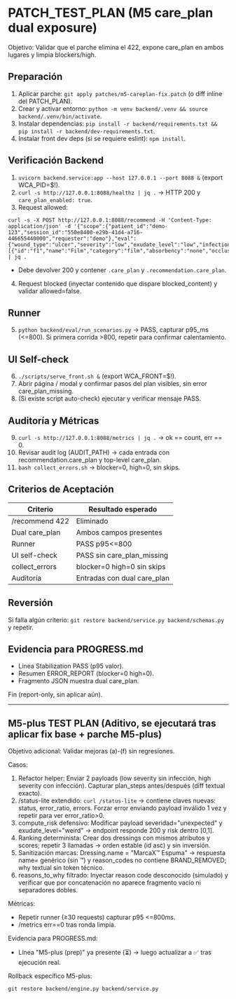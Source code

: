 # PATCH_TEST_PLAN (M5 care_plan dual exposure)

Objetivo: Validar que el parche elimina el 422, expone care_plan en ambos lugares y limpia blockers/high.

## Preparación
1. Aplicar parche: `git apply patches/m5-careplan-fix.patch` (o diff inline del PATCH_PLAN).
2. Crear y activar entorno: `python -m venv backend/.venv && source backend/.venv/bin/activate`.
3. Instalar dependencias: `pip install -r backend/requirements.txt && pip install -r backend/dev-requirements.txt`.
4. Instalar front dev deps (si se requiere eslint): `npm install`.

## Verificación Backend
1. `uvicorn backend.service:app --host 127.0.0.1 --port 8088 &` (export WCA_PID=$!).
2. `curl -s http://127.0.0.1:8088/healthz | jq .` -> HTTP 200 y `care_plan_enabled: true`.
3. Request allowed:
```
curl -s -X POST http://127.0.0.1:8088/recommend -H 'Content-Type: application/json' -d '{"scope":{"patient_id":"demo-123","session_id":"550e8400-e29b-41d4-a716-446655440000","requester":"demo"},"eval":{"wound_type":"ulcer","severity":"low","exudate_level":"low","infection_signs":false,"pain_level":"none","necrosis":false,"notes":""},"available_dressings":[{"id":"f1","name":"Film","category":"film","absorbency":"none","occlusive":true,"adhesive":true}]}' | jq .
```
   - Debe devolver 200 y contener `.care_plan` y `.recommendation.care_plan`.
4. Request blocked (inyectar contenido que dispare blocked_content) y validar allowed=false.

## Runner
5. `python backend/eval/run_scenarios.py` -> PASS, capturar p95_ms (<=800). Si primera corrida >800, repetir para confirmar calentamiento.

## UI Self-check
6. `./scripts/serve_front.sh &` (export WCA_FRONT=$!).
7. Abrir página / modal y confirmar pasos del plan visibles, sin error care_plan_missing.
8. (Si existe script auto-check) ejecutar y verificar mensaje PASS.

## Auditoría y Métricas
9. `curl -s http://127.0.0.1:8088/metrics | jq .` -> ok == count, err == 0.
10. Revisar audit log (AUDIT_PATH) -> cada entrada con recommendation.care_plan y top-level care_plan.
11. `bash collect_errors.sh` -> blocker=0, high=0, sin skips.

## Criterios de Aceptación
| Criterio | Resultado esperado |
|----------|--------------------|
| /recommend 422 | Eliminado |
| Dual care_plan | Ambos campos presentes |
| Runner | PASS p95<=800 |
| UI self-check | PASS sin care_plan_missing |
| collect_errors | blocker=0 high=0 sin skips |
| Auditoría | Entradas con dual care_plan |

## Reversión
Si falla algún criterio: `git restore backend/service.py backend/schemas.py` y repetir.

## Evidencia para PROGRESS.md
- Línea Stabilization PASS (p95 valor).
- Resumen ERROR_REPORT (blocker=0 high=0).
- Fragmento JSON muestra dual care_plan.

Fin (report-only, sin aplicar aún).

---

## M5-plus TEST PLAN (Aditivo, se ejecutará tras aplicar fix base + parche M5-plus)

Objetivo adicional: Validar mejoras (a)-(f) sin regresiones.

Casos:
1. Refactor helper: Enviar 2 payloads (low severity sin infección, high severity con infección). Capturar plan_steps antes/después (diff textual exacto).
2. /status-lite extendido: `curl /status-lite` → contiene claves nuevas: status, error_ratio, errors. Forzar error enviando payload inválido 1 vez y repetir para ver error_ratio>0.
3. compute_risk defensivo: Modificar payload severidad="unexpected" y exudate_level="weird" → endpoint responde 200 y risk dentro [0,1].
4. Ranking determinista: Crear dos dressings con mismos atributos y scores; repetir 3 llamadas → orden estable (id asc) y sin inversión.
5. Sanitización marcas: Dressing.name = "MarcaX™ Espuma" → respuesta name= genérico (sin ™) y reason_codes no contiene BRAND_REMOVED; why textual sin token técnico.
6. reasons_to_why filtrado: Inyectar reason code desconocido (simulado) y verificar que por concatenación no aparece fragmento vacío ni separadores dobles.

Métricas:
- Repetir runner (≥30 requests) capturar p95 <=800ms.
- /metrics err==0 tras ronda limpia.

Evidencia para PROGRESS.md:
- Línea "M5-plus (prep)" ya presente (⏳) → luego actualizar a ✅ tras ejecución real.

Rollback específico M5-plus:
```
git restore backend/engine.py backend/service.py
```

